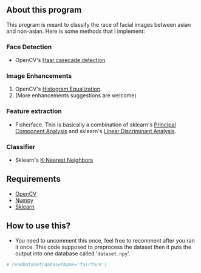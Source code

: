 ## About this program
This program is meant to classify the race of facial images between asian and non-asian. Here is some methods that I implement:
### Face Detection
* OpenCV's [Haar casecade detection](https://opencv-python-tutroals.readthedocs.io/en/latest/py_tutorials/py_objdetect/py_face_detection/py_face_detection.html).

### Image Enhancements
1. OpenCV's [Histogram Equalization](https://opencv-python-tutroals.readthedocs.io/en/latest/py_tutorials/py_imgproc/py_histograms/py_histogram_equalization/py_histogram_equalization.html).
2. (More enhancements suggestions are welcome)

### Feature extraction
* Fisherface. This is basically a combination of sklearn's [Principal Component Analysis](https://scikit-learn.org/stable/modules/generated/sklearn.decomposition.PCA.html) and sklearn's [Linear Discriminant Analysis](https://scikit-learn.org/stable/modules/generated/sklearn.discriminant_analysis.LinearDiscriminantAnalysis.html).

### Classifier
* Sklearn's [K-Nearest Neighbors](https://scikit-learn.org/stable/modules/generated/sklearn.neighbors.KNeighborsClassifier.html)


## Requirements
* [OpenCV](https://pypi.org/project/opencv-python/)
* [Numpy](https://pypi.org/project/numpy/)
* [Sklearn](https://pypi.org/project/scikit-learn/)

## How to use this?
* You need to uncomment this once, feel free to recomment after you ran it once. This code supposed to preprocess the dataset then it puts the output into one database called '`dataset.npy`'.
```python
# readDataset(datasetName='fairface')
```
